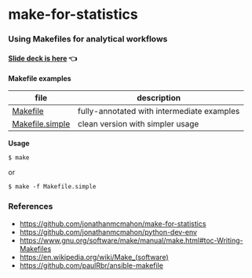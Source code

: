 # make-for-statistics

### Using Makefiles for analytical workflows

#### [Slide deck is here](Makefiles.pdf) 👈 ####

**Makefile examples**

file | description
-----|-------------
[Makefile](Makefile) | fully-annotated with intermediate examples
[Makefile.simple](Makefile.simple) | clean version with simpler usage


**Usage**

```
$ make
```

or

```
$ make -f Makefile.simple
```

### References ###

- https://github.com/jonathanmcmahon/make-for-statistics
- https://github.com/jonathanmcmahon/python-dev-env
- https://www.gnu.org/software/make/manual/make.html#toc-Writing-Makefiles
- https://en.wikipedia.org/wiki/Make_(software)
- https://github.com/paulRbr/ansible-makefile
